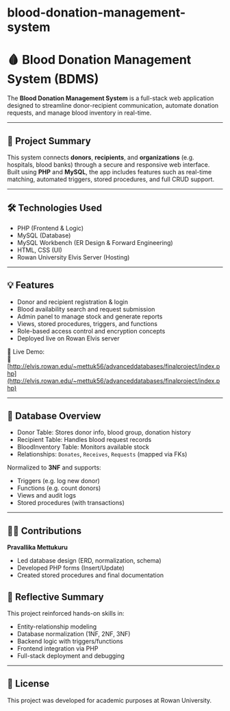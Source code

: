 # blood-donation-management-system
# 🩸 Blood Donation Management System (BDMS)

The **Blood Donation Management System** is a full-stack web application designed to streamline donor-recipient communication, automate donation requests, and manage blood inventory in real-time.

---

## 📌 Project Summary

This system connects **donors**, **recipients**, and **organizations** (e.g. hospitals, blood banks) through a secure and responsive web interface. Built using **PHP** and **MySQL**, the app includes features such as real-time matching, automated triggers, stored procedures, and full CRUD support.

---

## 🛠️ Technologies Used

- PHP (Frontend & Logic)
- MySQL (Database)
- MySQL Workbench (ER Design & Forward Engineering)
- HTML, CSS (UI)
- Rowan University Elvis Server (Hosting)

---

## 💡 Features

- Donor and recipient registration & login
- Blood availability search and request submission
- Admin panel to manage stock and generate reports
- Views, stored procedures, triggers, and functions
- Role-based access control and encryption concepts
- Deployed live on Rowan Elvis server

📍 Live Demo:  
🔗 [http://elvis.rowan.edu/~mettuk56/advanceddatabases/finalproject/index.php](http://elvis.rowan.edu/~mettuk56/advanceddatabases/finalproject/index.php)

---

## 📂 Database Overview

- Donor Table: Stores donor info, blood group, donation history
- Recipient Table: Handles blood request records
- BloodInventory Table: Monitors available stock
- Relationships: `Donates`, `Receives`, `Requests` (mapped via FKs)

Normalized to **3NF** and supports:

- Triggers (e.g. log new donor)
- Functions (e.g. count donors)
- Views and audit logs
- Stored procedures (with transactions)

---

## 👩‍💻 Contributions

**Pravallika Mettukuru**  
- Led database design (ERD, normalization, schema)
- Developed PHP forms (Insert/Update)
- Created stored procedures and final documentation
  
## 📄 Reflective Summary

This project reinforced hands-on skills in:
- Entity-relationship modeling
- Database normalization (1NF, 2NF, 3NF)
- Backend logic with triggers/functions
- Frontend integration via PHP
- Full-stack deployment and debugging

---

## 📃 License

This project was developed for academic purposes at Rowan University.
